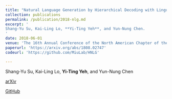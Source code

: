```yaml
---
title: "Natural Language Generation by Hierarchical Decoding with Linguistic Patterns"
collection: publications
permalink: /publication/2018-nlg.md
excerpt: '
Shang-Yu Su, Kai-Ling Lo, **Yi-Ting Yeh**, and Yun-Nung Chen.
'
date: 2018-06-01
venue: 'The 16th Annual Conference of the North American Chapter of the Association for Computational Linguistics: Human Language Technologies (NAACL)'
paperurl: 'https://arxiv.org/abs/1808.02747'
codeurl: 'https://github.com/MiuLab/HNLG'

---
```


Shang-Yu Su, Kai-Ling Lo, **Yi-Ting Yeh**, and Yun-Nung Chen

[arXiv](https://arxiv.org/abs/1808.02747)

[GitHub](https://github.com/MiuLab/HNLG)



